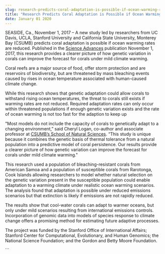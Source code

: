 ```yaml
---
slug: research-predicts-coral-adaptation-is-possible-if-ocean-warming-rates-are-reduced
title: "Research Predicts Coral Adaptation is Possible if Ocean Warming Rates are Reduced"
date: January 01 2020
---
```


  
<p>
  SEASIDE, Ca., November 1, 2017 – A new study led by researchers from UC Davis,
  UCLA, Stanford University and California State University, Monterey Bay
  (CSUMB) predicts coral adaptation is possible if ocean warming rates are
  reduced. Published in the
  <a href="https://advances.sciencemag.org/content/3/11/e1701413"
    >Science Advances</a
  >
  publication November 1, 2017, this research provides a clearer picture of how
  genetic variation in corals can improve the forecast for corals under mild
  climate warming.
</p>
<p>
  Coral reefs are a major source of food, offer storm protection and are
  reservoirs of biodiversity, but are threatened by mass bleaching events caused
  by rises in ocean temperature associated with human-caused climate change.
</p>
<p>
  While this research shows that genetic adaptation could allow corals to
  withstand rising ocean temperatures, the threat to corals still exists if
  warming rates are not reduced. Required adaptation rates can only occur within
  threatened populations if enough genetic variation exists and the rate of
  ocean warming is not too fast for the adaption to keep up
</p>
<p>
  "Most models do not include the capacity of corals to genetically adapt to a
  changing environment,” said Cheryl Logan, co-author and associate professor at
  <a href="https://csumb.edu/naturalsciences"
    >CSUMB’s School of Natural Sciences</a
  >. “This study is unique because it combines the genetic basis of thermal
  tolerance from a natural population into a predictive model of coral
  persistence. Our results provide a clearer picture of how genetic variation
  can improve the forecast for corals under mild climate warming."
</p>
<p>
  This research used a population of bleaching-resistant corals from American
  Samoa and a population of susceptible corals from Rarotonga, Cook Islands
  allowing researchers to model whether natural selection on the genetic
  variation present in the susceptible population could enable adaptation to a
  warming climate under realistic ocean warming scenarios. The analysis found
  that adaptation is possible under reduced emissions scenarios but that
  extinction is likely if emissions are not rapidly reduced.
</p>
<p>
  The results show that cool-water corals can adapt to warmer oceans, but only
  under mild scenarios resulting from international emissions controls.
  Incorporation of genomic data into models of species response to climate
  change offers a promising method for estimating future adaptive processes.
</p>
<p>
  The project was funded by the Stanford Office of International Affairs;
  Stanford Center for Computational, Evolutionary, and Human Genomics; the
  National Science Foundation; and the Gordon and Betty Moore Foundation.
</p>
```
